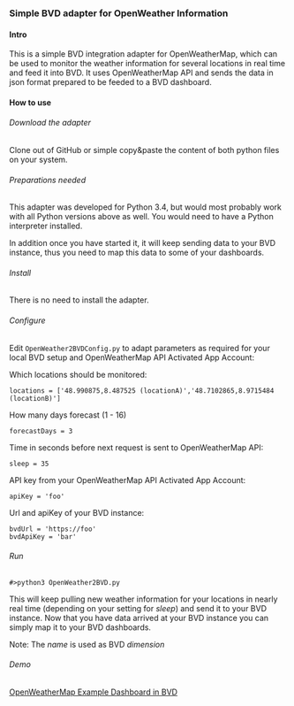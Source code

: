 ### Simple BVD adapter for OpenWeather Information
#### Intro
This is a simple BVD integration adapter for OpenWeatherMap, which can be used to monitor the weather information for several locations in real time and feed it into BVD.
It uses OpenWeatherMap API and sends the data in json format prepared to be feeded to a BVD dashboard.
#### How to use
###### Download the adapter
Clone out of GitHub or simple copy&paste the content of both python files on your system.
###### Preparations needed
This adapter was developed for Python 3.4, but would most probably work with all Python versions above as well.
You would need to have a Python interpreter installed.

In addition once you have started it, it will keep sending data to your BVD instance, thus you need to map this data to some of your dashboards.
###### Install
There is no need to install the adapter.
###### Configure
Edit `OpenWeather2BVDConfig.py` to adapt parameters as required for your local BVD setup and OpenWeatherMap API Activated App Account:

Which locations should be monitored:
```
locations = ['48.990875,8.487525 (locationA)','48.7102865,8.9715484 (locationB)']
```
How many days forecast (1 - 16)
```
forecastDays = 3
```
Time in seconds before next request is sent to OpenWeatherMap API:
```
sleep = 35
```
API key from your OpenWeatherMap API Activated App Account:
```
apiKey = 'foo'
```
Url and apiKey of your BVD instance:
```
bvdUrl = 'https://foo'
bvdApiKey = 'bar'
```

###### Run
```
#>python3 OpenWeather2BVD.py
```
This will keep pulling new weather information for your locations in nearly real time (depending on your setting for *sleep*) and send it to your BVD instance.
Now that you have data arrived at your BVD instance you can simply map it to your BVD dashboards.

Note: The *name* is used as BVD *dimension*

###### Demo
[OpenWeatherMap Example Dashboard in BVD](openWeatherBVD.png "open weather map")
